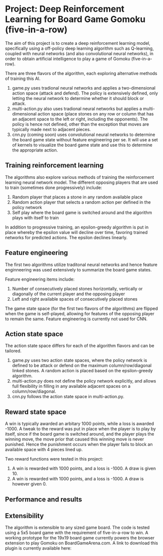 # Project: Deep Reinforcement Learning for Board Game Gomoku (five-in-a-row)

The aim of this project is to create a deep reinforcement learning model, specifically using a off-policy deep learning algorithm such as Q-learning, coupled with neural networks (and also convolutional neural networks), in order to obtain artificial intelligence to play a game of Gomoku (five-in-a-row).

There are three flavors of the algorithm, each exploring alternative methods of training this AI.
1. game.py uses tradional neural networks and applies a two-dimensional action space (attack and defend). The policy is extensively defined, only letting the neural network to determine whether it should block or attack. 
2. multi-action.py also uses tradional neural networks but applies a multi-dimensional action space (place stones on any row or column that has an adjacent space to the left or right, including the opponents). The policy is hence not defined, other than the exception that moves are typically made next to adjacent pieces.
3. cnn.py (coming soon) uses convolutional neural networks to determine the board game state without feature engineering per se. It will use a set of kernels to visualize the board game state and use this to determine the appropriate action. 

## Training reinforcement learning
The algorithms also explore various methods of training the reinforcement learning neural network model. The different opposing players that are used to train (sometimes done progressively) include:
1. Random player that places a stone in any random available place
2. Random action player that selects a random action per defined in the policy network
3. Self play where the board game is switched around and the algorithm plays with itself to train

In addition to progressive training, an epsilon-greedy algorithm is put in place whereby the epsilon value will decline over time, favoring trained networks for predicted actions. The epsilon declines linearly. 

## Feature engineering
The first two algorithms utilize traditonal neural networks and hence feature enginneering was used extensively to summarize the board game states.

Feature engineering items include:
1. Number of consecutively placed stones horizontally, vertically or diagonally of the current player and the opposing player
2. Left and right available spaces of consecutively placed stones

The game state space (for the first two flavors of the algorithms) are flipped when the game is self-played, allowing for features of the opposing player to remain the same. Feature engineering is currently not used for CNN.

## Action state space
The action state space differs for each of the algorithm flavors and can be tailored. 
1. game.py uses two action state spaces, where the policy network is defined to be attack or defend on the maximum column/row/diagonal linked stones. A random action is placed based on the epsilon-greedy algorithm.
2. multi-action.py does not define the policy network explicitly, and allows full flexibility in filling in any available adjacent spaces on a column/row/diagonal.
3. cnn.py follows the action state space in multi-action.py. 

## Reward state space
A win is typically awarded an arbitary 1000 points, while a loss is awarded -1000. A tweak to the reward was put in place when the player is to play by itself, since if the board game is switched around, and the player plays the winning move, the move prior that caused this winning move is never punished. Hence the punishment occurs when the player fails to block an available space with 4 pieces lined up.

Two reward functions were tested in this project:
1. A win is rewarded with 1000 points, and a loss is -1000. A draw is given 10.
2. A win is rewarded with 1000 points, and a loss is -1000. A draw is however given 0.


## Performance and results


## Extensibility
The algorithm is extensible to any sized game board. The code is tested using a 5x5 board game with the requirement of five-in-a-row to win. A working prototype for the 19x19 board game currently powers the browser extension to play Gomoku on BoardGameArena.com. A link to download this plugin is currently available here: 

